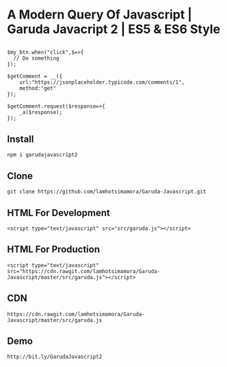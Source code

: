 # A Modern Query Of Javascript | Garuda Javacript 2 | ES5 & ES6 Style

## 
```
$my_btn.when("click",$=>{
  // Do something 
});

$getComment = __({
    url:"https://jsonplaceholder.typicode.com/comments/1",
    method:"get"
});

$getComment.request($response=>{
    _a($response);
});
```

## Install
```
npm i garudajavascript2
```

## Clone 
```
git clone https://github.com/lamhotsimamora/Garuda-Javascript.git
```

## HTML For Development
```
<script type="text/javascript" src="src/garuda.js"></script>
```

## HTML For Production
```
<script type="text/javascript" src="https://cdn.rawgit.com/lamhotsimamora/Garuda-Javascript/master/src/garuda.js"></script>
```

## CDN
```
https://cdn.rawgit.com/lamhotsimamora/Garuda-Javascript/master/src/garuda.js
```

## Demo
```
http://bit.ly/GarudaJavascript2
```

